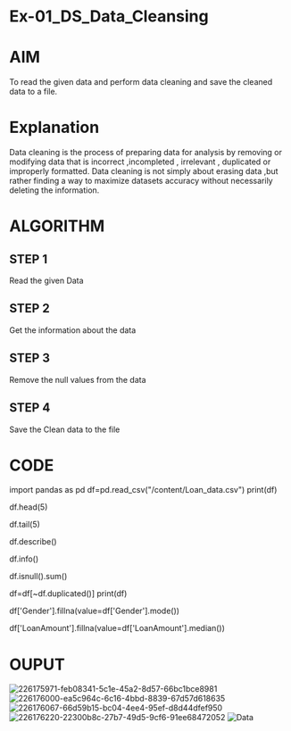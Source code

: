 # Ex-01_DS_Data_Cleansing
# AIM
To read the given data and perform data cleaning and save the cleaned data to a file.

# Explanation
Data cleaning is the process of preparing data for analysis by removing or modifying data that is incorrect ,incompleted , irrelevant , duplicated or improperly formatted. Data cleaning is not simply about erasing data ,but rather finding a way to maximize datasets accuracy without necessarily deleting the information.

# ALGORITHM
## STEP 1
Read the given Data

## STEP 2
Get the information about the data

## STEP 3
Remove the null values from the data

## STEP 4
Save the Clean data to the file

# CODE
import pandas as pd
df=pd.read_csv("/content/Loan_data.csv")
print(df)

df.head(5)

df.tail(5)

df.describe()

df.info()

df.isnull().sum()

df=df[~df.duplicated()]
print(df)

df['Gender'].fillna(value=df['Gender'].mode())

df['LoanAmount'].fillna(value=df['LoanAmount'].median())
# OUPUT

![226175971-feb08341-5c1e-45a2-8d57-66bc1bce8981](https://user-images.githubusercontent.com/113497410/228141861-b491420f-61d3-4e20-8a67-ebd5b3e3b275.png)
![226176000-ea5c964c-6c16-4bbd-8839-67d57d618635](https://user-images.githubusercontent.com/113497410/228141865-541cd7da-7768-4e04-a1b3-0fa1bcad8413.png)
![226176067-66d59b15-bc04-4ee4-95ef-d8d44dfef950](https://user-images.githubusercontent.com/113497410/228141863-ccd81b1c-7b38-4076-b0dd-07157648caef.png)
![226176220-22300b8c-27b7-49d5-9cf6-91ee68472052](https://user-images.githubusercontent.com/113497410/228141864-06c146f9-763d-44de-9361-928add902e82.png)
![Data](https://user-images.githubusercontent.com/113497410/228141862-368cdd8d-285b-43a0-8327-18b8185c7faa.png)
